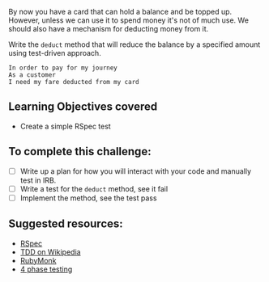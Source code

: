 By now you have a card that can hold a balance and be topped up. However, unless we can use it to spend money it's not of much use. We should also have a mechanism for deducting money from it.

Write the `deduct` method that will reduce the balance by a specified amount using test-driven approach.

```
In order to pay for my journey
As a customer
I need my fare deducted from my card
```

## Learning Objectives covered
- Create a simple RSpec test

## To complete this challenge:
- [ ] Write up a plan for how you will interact with your code and manually test in IRB.
- [ ] Write a test for the `deduct` method, see it fail
- [ ] Implement the method, see the test pass

## Suggested resources:
- [RSpec](http://rspec.info/)
- [TDD on Wikipedia](https://en.wikipedia.org/wiki/Test-driven_development)
- [RubyMonk](https://rubymonk.com/learning/books/4-ruby-primer-ascent/chapters/45-more-classes/lessons/110-instance-variables)
- [4 phase testing](https://robots.thoughtbot.com/four-phase-test)
